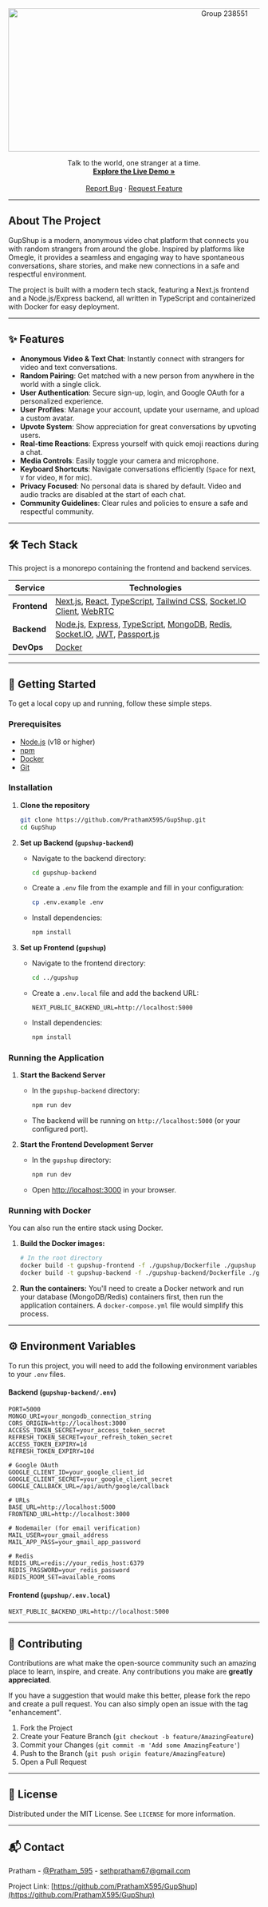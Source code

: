 <div align="center">
  <img width="851" height="287" alt="Group 238551" src="https://github.com/user-attachments/assets/8b4b4363-9b75-44a5-b0c7-9eff6ba5ec3b" />
  <p align="center">
    Talk to the world, one stranger at a time.
    <br />
    <a href="https://gup-shup.me"><strong>Explore the Live Demo »</strong></a>
    <br />
    <br />
    <a href="https://github.com/PrathamX595/GupShup/issues">Report Bug</a>
    ·
    <a href="https://github.com/PrathamX595/GupShup/issues">Request Feature</a>
  </p>
</div>

---

## About The Project

GupShup is a modern, anonymous video chat platform that connects you with random strangers from around the globe. Inspired by platforms like Omegle, it provides a seamless and engaging way to have spontaneous conversations, share stories, and make new connections in a safe and respectful environment.

The project is built with a modern tech stack, featuring a Next.js frontend and a Node.js/Express backend, all written in TypeScript and containerized with Docker for easy deployment.

---

## ✨ Features

- **Anonymous Video & Text Chat**: Instantly connect with strangers for video and text conversations.
- **Random Pairing**: Get matched with a new person from anywhere in the world with a single click.
- **User Authentication**: Secure sign-up, login, and Google OAuth for a personalized experience.
- **User Profiles**: Manage your account, update your username, and upload a custom avatar.
- **Upvote System**: Show appreciation for great conversations by upvoting users.
- **Real-time Reactions**: Express yourself with quick emoji reactions during a chat.
- **Media Controls**: Easily toggle your camera and microphone.
- **Keyboard Shortcuts**: Navigate conversations efficiently (`Space` for next, `V` for video, `M` for mic).
- **Privacy Focused**: No personal data is shared by default. Video and audio tracks are disabled at the start of each chat.
- **Community Guidelines**: Clear rules and policies to ensure a safe and respectful community.

---

## 🛠️ Tech Stack

This project is a monorepo containing the frontend and backend services.

| Service      | Technologies                                                                                                                                                                                                                                                                           |
| ------------ | -------------------------------------------------------------------------------------------------------------------------------------------------------------------------------------------------------------------------------------------------------------------------------------- |
| **Frontend** | [Next.js](https://nextjs.org/), [React](https://reactjs.org/), [TypeScript](https://www.typescriptlang.org/), [Tailwind CSS](https://tailwindcss.com/), [Socket.IO Client](https://socket.io/), [WebRTC](https://webrtc.org/)                                                          |
| **Backend**  | [Node.js](https://nodejs.org/), [Express](https://expressjs.com/), [TypeScript](https://www.typescriptlang.org/), [MongoDB](https://www.mongodb.com/), [Redis](https://redis.io/), [Socket.IO](https://socket.io/), [JWT](https://jwt.io/), [Passport.js](https://www.passportjs.org/) |
| **DevOps**   | [Docker](https://www.docker.com/)                                                                                                                                                                                                                                                      |

---

## 🚀 Getting Started

To get a local copy up and running, follow these simple steps.

### Prerequisites

- [Node.js](https://nodejs.org/en/) (v18 or higher)
- [npm](https://www.npmjs.com/)
- [Docker](https://www.docker.com/products/docker-desktop/)
- [Git](https://git-scm.com/)

### Installation

1.  **Clone the repository**

    ```sh
    git clone https://github.com/PrathamX595/GupShup.git
    cd GupShup
    ```

2.  **Set up Backend (`gupshup-backend`)**

    - Navigate to the backend directory:
      ```sh
      cd gupshup-backend
      ```
    - Create a `.env` file from the example and fill in your configuration:
      ```sh
      cp .env.example .env
      ```
    - Install dependencies:
      ```sh
      npm install
      ```

3.  **Set up Frontend (`gupshup`)**
    - Navigate to the frontend directory:
      ```sh
      cd ../gupshup
      ```
    - Create a `.env.local` file and add the backend URL:
      ```
      NEXT_PUBLIC_BACKEND_URL=http://localhost:5000
      ```
    - Install dependencies:
      ```sh
      npm install
      ```

### Running the Application

1.  **Start the Backend Server**

    - In the `gupshup-backend` directory:
      ```sh
      npm run dev
      ```
    - The backend will be running on `http://localhost:5000` (or your configured port).

2.  **Start the Frontend Development Server**
    - In the `gupshup` directory:
      ```sh
      npm run dev
      ```
    - Open [http://localhost:3000](http://localhost:3000) in your browser.

### Running with Docker

You can also run the entire stack using Docker.

1.  **Build the Docker images:**

    ```sh
    # In the root directory
    docker build -t gupshup-frontend -f ./gupshup/Dockerfile ./gupshup
    docker build -t gupshup-backend -f ./gupshup-backend/Dockerfile ./gupshup-backend
    ```

2.  **Run the containers:**
    You'll need to create a Docker network and run your database (MongoDB/Redis) containers first, then run the application containers. A `docker-compose.yml` file would simplify this process.

---

## ⚙️ Environment Variables

To run this project, you will need to add the following environment variables to your `.env` files.

#### Backend (`gupshup-backend/.env`)

```
PORT=5000
MONGO_URI=your_mongodb_connection_string
CORS_ORIGIN=http://localhost:3000
ACCESS_TOKEN_SECRET=your_access_token_secret
REFRESH_TOKEN_SECRET=your_refresh_token_secret
ACCESS_TOKEN_EXPIRY=1d
REFRESH_TOKEN_EXPIRY=10d

# Google OAuth
GOOGLE_CLIENT_ID=your_google_client_id
GOOGLE_CLIENT_SECRET=your_google_client_secret
GOOGLE_CALLBACK_URL=/api/auth/google/callback

# URLs
BASE_URL=http://localhost:5000
FRONTEND_URL=http://localhost:3000

# Nodemailer (for email verification)
MAIL_USER=your_gmail_address
MAIL_APP_PASS=your_gmail_app_password

# Redis
REDIS_URL=redis://your_redis_host:6379
REDIS_PASSWORD=your_redis_password
REDIS_ROOM_SET=available_rooms
```

#### Frontend (`gupshup/.env.local`)

```
NEXT_PUBLIC_BACKEND_URL=http://localhost:5000
```

---

## 🤝 Contributing

Contributions are what make the open-source community such an amazing place to learn, inspire, and create. Any contributions you make are **greatly appreciated**.

If you have a suggestion that would make this better, please fork the repo and create a pull request. You can also simply open an issue with the tag "enhancement".

1.  Fork the Project
2.  Create your Feature Branch (`git checkout -b feature/AmazingFeature`)
3.  Commit your Changes (`git commit -m 'Add some AmazingFeature'`)
4.  Push to the Branch (`git push origin feature/AmazingFeature`)
5.  Open a Pull Request

---

## 📜 License

Distributed under the MIT License. See `LICENSE` for more information.

---

## 📬 Contact

Pratham - [@Pratham_595](https://x.com/Pratham_595) - sethpratham67@gmail.com

Project Link: [https://github.com/PrathamX595/GupShup](https://github.com/PrathamX595/GupShup)

